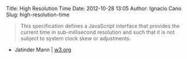 Title: High Resolution Time
Date: 2012-10-28 13:05
Author: Ignacio Cano
Slug: high-resolution-time

> This specification defines a JavaScript interface that provides the
> current time in sub-millisecond resolution and such that it is not
> subject to system clock skew or adjustments.

- Jatinder Mann | [w3.org][]

  [w3.org]: http://www.w3.org/TR/2012/PR-hr-time-20121023/
    "High Resolution Time"
